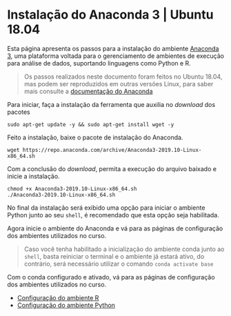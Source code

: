 # Instalação do Anaconda 3 | Ubuntu 18.04

Esta página apresenta os passos para a instalação do ambiente [Anaconda 3](https://docs.anaconda.com/anaconda/), uma plataforma voltada para o gerenciamento de ambientes de execução para análise de dados, suportando linguagens como Python e R.

> Os passos realizados neste documento foram feitos no Ubuntu 18.04, mas podem ser reproduzidos em outras versões Linux, para saber mais consulte a [documentação do Anaconda](https://docs.anaconda.com/anaconda/install/linux/)

Para iniciar, faça a instalação da ferramenta que auxilia no *download* dos pacotes

```shell
sudo apt-get update -y && sudo apt-get install wget -y
```

Feito a instalação, baixe o pacote de instalação do Anaconda.

```shell
wget https://repo.anaconda.com/archive/Anaconda3-2019.10-Linux-x86_64.sh
```

Com a conclusão do *download*, permita a execução do arquivo baixado e inicie a instalação.

```shell
chmod +x Anaconda3-2019.10-Linux-x86_64.sh
./Anaconda3-2019.10-Linux-x86_64.sh
```

No final da instalação será exibido uma opção para iniciar o ambiente Python junto ao seu `shell`, é recomendado que esta opção seja habilitada.

Agora inicie o ambiente do Anaconda e vá para as páginas de configuração dos ambientes utilizados no curso. 

> Caso você tenha habilitado a inicialização do ambiente conda junto ao `shell`, basta reiniciar o terminal e o ambiente já estará ativo, do contrário, será necessário utilizar o comando `conda activate base`

Com o conda configurado e ativado, vá para as páginas de configuração dos ambientes utilizados no curso.

- [Configuração do ambiente R](config-env-r.md)
- [Configuração do ambiente Python](config-env-python.md)
